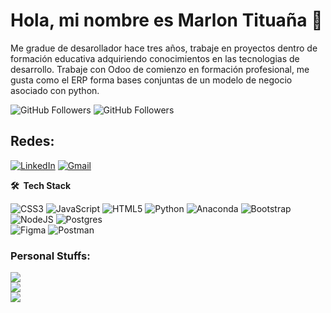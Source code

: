 # Hola, mi nombre es Marlon Tituaña 👋
Me gradue de desarollador hace tres años, trabaje en proyectos dentro de formación educativa adquiriendo conocimientos en las tecnologias de desarrollo.
Trabaje con Odoo de comienzo en formación profesional, me gusta como el ERP forma bases conjuntas de un modelo de negocio asociado con python.

![GitHub Followers](https://img.shields.io/github/followers/marlonjt?style=social)
![GitHub Followers](https://img.shields.io/github/stars/marlonjt?style=social)

## Redes:
[![LinkedIn](https://img.shields.io/badge/LinkedIn-%230077B5.svg?logo=linkedin&logoColor=white)](https://linkedin.com/in/marlon-tituaña)
<a href="mailto:marlon.tituana20@gmail.com" target="_blank">
  <img src="https://img.shields.io/badge/gmail-%23E4405F.svg?logo=gmail&logoColor=white" alt="Gmail">
</a>


**🛠 &nbsp;Tech Stack**

![CSS3](https://img.shields.io/badge/css3-%231572B6.svg?style=for-the-badge&logo=css3&logoColor=white) 
![JavaScript](https://img.shields.io/badge/javascript-%23323330.svg?style=for-the-badge&logo=javascript&logoColor=%23F7DF1E) 
![HTML5](https://img.shields.io/badge/html5-%23E34F26.svg?style=for-the-badge&logo=html5&logoColor=white) 
![Python](https://img.shields.io/badge/python-3670A0?style=for-the-badge&logo=python&logoColor=ffdd54) 
![Anaconda](https://img.shields.io/badge/Anaconda-%2344A833.svg?style=for-the-badge&logo=anaconda&logoColor=white) 
![Bootstrap](https://img.shields.io/badge/bootstrap-%23563D7C.svg?style=for-the-badge&logo=bootstrap&logoColor=white) 
![NodeJS](https://img.shields.io/badge/node.js-6DA55F?style=for-the-badge&logo=node.js&logoColor=white) 
![Postgres](https://img.shields.io/badge/postgres-%23316192.svg?style=for-the-badge&logo=postgresql&logoColor=white) 	
![Figma](https://img.shields.io/badge/figma-%23F24E1E.svg?style=for-the-badge&logo=figma&logoColor=white) 
![Postman](https://img.shields.io/badge/Postman-FF6C37?style=for-the-badge&logo=postman&logoColor=white) 

### Personal Stuffs:
![](https://github-readme-stats.vercel.app/api?username=marlonjt&show_icons=true&theme=dark&hide_border=true&include_all_commits=false&count_private=true)<br/>
![](https://github-readme-streak-stats.herokuapp.com/?user=marlonjt&theme=dark&hide_border=true)<br/>
![](https://github-readme-stats.vercel.app/api/top-langs/?username=marlonjt&theme=dark&hide_border=true&include_all_commits=false&count_private=true&layout=compact)
